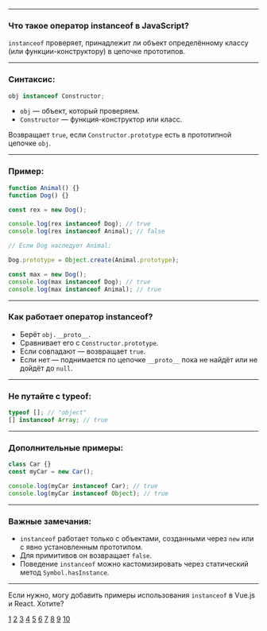 
---

### Что такое оператор instanceof в JavaScript?

`instanceof` проверяет, принадлежит ли объект определённому классу (или функции-конструктору) в цепочке прототипов.

---

### Синтаксис:

```js
obj instanceof Constructor;
```

- `obj` — объект, который проверяем.
- `Constructor` — функция-конструктор или класс.

Возвращает `true`, если `Constructor.prototype` есть в прототипной цепочке `obj`.

---

### Пример:

```js
function Animal() {}
function Dog() {}

const rex = new Dog();

console.log(rex instanceof Dog); // true
console.log(rex instanceof Animal); // false

// Если Dog наследует Animal:

Dog.prototype = Object.create(Animal.prototype);

const max = new Dog();
console.log(max instanceof Dog); // true
console.log(max instanceof Animal); // true
```

---

### Как работает оператор instanceof?

- Берёт `obj.__proto__`.
- Сравнивает его с `Constructor.prototype`.
- Если совпадают — возвращает `true`.
- Если нет — поднимается по цепочке `__proto__` пока не найдёт или не дойдёт до `null`.

---

### Не путайте с typeof:

```js
typeof []; // "object"
[] instanceof Array; // true
```

---

### Дополнительные примеры:

```js
class Car {}
const myCar = new Car();

console.log(myCar instanceof Car); // true
console.log(myCar instanceof Object); // true
```

---

### Важные замечания:

- `instanceof` работает только с объектами, созданными через `new` или с явно установленным прототипом.
- Для примитивов он возвращает `false`.
- Поведение `instanceof` можно кастомизировать через статический метод `Symbol.hasInstance`.

---

Если нужно, могу добавить примеры использования `instanceof` в Vue.js и React. Хотите?

[1](https://developer.mozilla.org/ru/docs/Web/JavaScript/Reference/Operators/instanceof)
[2](https://learn.javascript.ru/instanceof)
[3](https://sky.pro/wiki/javascript/otritsanie-instanceof-v-java-script-uslovniy-operator-bez-else/)
[4](https://habr.com/ru/articles/675684/)
[5](https://code.mu/ru/javascript/book/oop/operator-instanceof/)
[6](https://javascript.ru/instanceof)
[7](https://freecode.academy/learn/exercises/587d7dae367417b2b2512b7a)
[8](https://proproprogs.ru/javascript_oop/privatnye-metody-i-svoystva-operator-instanceof)
[9](https://sky.pro/wiki/javascript/pochemu-instanceof-vozvraschaet-false-dlya-nekotorykh-literalov/)
[10](https://www.youtube.com/watch?v=J3qp6n-4ifE)

